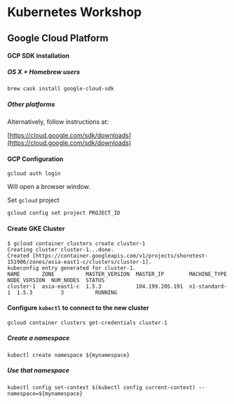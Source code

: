 Kubernetes Workshop
====

## Google Cloud Platform

#### GCP SDK installation

##### OS X + Homebrew users

```
brew cask install google-cloud-sdk
```

##### Other platforms

Alternatively, follow instructions at:

[https://cloud.google.com/sdk/downloads](https://cloud.google.com/sdk/downloads)


#### GCP Configuration

```
gcloud auth login
```

Will open a browser window.

Set `gcloud` project

```
gcloud config set project PROJECT_ID
```

#### Create GKE Cluster

```
$ gcloud container clusters create cluster-1
Creating cluster cluster-1...done.
Created [https://container.googleapis.com/v1/projects/shoretest-151906/zones/asia-east1-c/clusters/cluster-1].
kubeconfig entry generated for cluster-1.
NAME       ZONE          MASTER_VERSION  MASTER_IP        MACHINE_TYPE   NODE_VERSION  NUM_NODES  STATUS
cluster-1  asia-east1-c  1.5.3           104.199.205.191  n1-standard-1  1.5.3         3          RUNNING
```

#### Configure `kubectl` to connect to the new cluster

```
gcloud container clusters get-credentials cluster-1
```

##### Create a namespace

```
kubectl create namespace ${mynamespace}
```

##### Use that namespace

```
kubectl config set-context $(kubectl config current-context) --namespace=${mynamespace}
```

